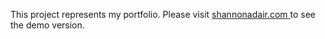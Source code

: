This project represents my portfolio. Please visit <a href="shannonadair.com"> shannonadair.com </a> to see the demo version. 